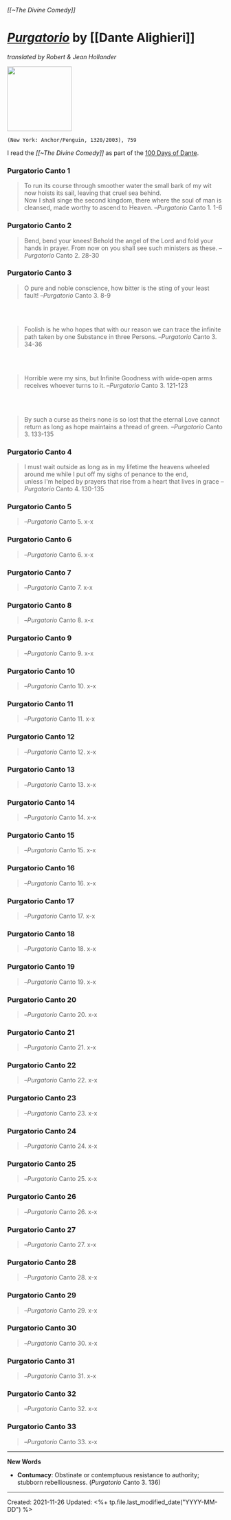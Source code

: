 *[[~The Divine Comedy]]*

# [*Purgatorio*](https://www.penguinrandomhouse.com/books/222333/purgatorio-by-dante-alighieri-a-verse-translation-by-jean-hollander-and-robert-hollander/) by [[Dante Alighieri]]
*translated by Robert & Jean Hollander*

<img src="https://images2.penguinrandomhouse.com/cover/9780385497008" width=150>

`(New York: Anchor/Penguin, 1320/2003), 759`

I read the *[[~The Divine Comedy]]* as part of the [100 Days of Dante](https://100daysofdante.com/).



### Purgatorio Canto 1
> To run its course through smoother water
> the small bark of my wit now hoists its sail,
> leaving that cruel sea behind.
> <br>
> Now I shall singe the second kingdom,
> there where the soul of man is cleansed,
> made worthy to ascend to Heaven.
> –*Purgatorio* Canto 1. 1-6

### Purgatorio Canto 2
> Bend, bend your knees! Behold
> the angel of the Lord and fold your hands in prayer.
> From now on you shall see such ministers as these.
> –*Purgatorio* Canto 2. 28-30

### Purgatorio Canto 3
> O pure and noble conscience,
> how bitter is the sting of your least fault!
> –*Purgatorio* Canto 3. 8-9

<br><br>
> Foolish is he who hopes that with our reason
> we can trace the infinite path
> taken by one Substance in three Persons.
> –*Purgatorio* Canto 3. 34-36

<br><br>
> Horrible were my sins,
> but Infinite Goodness with wide-open arms
> receives whoever turns to it.
> –*Purgatorio* Canto 3. 121-123

<br><br>
> By such a curse as theirs none is so lost
> that the eternal Love cannot return
> as long as hope maintains a thread of green.
> –*Purgatorio* Canto 3. 133-135


### Purgatorio Canto 4
> I must wait outside as long as in my lifetime
> the heavens wheeled around me
> while I put off my sighs of penance to the end,
> <br>
> unless I'm helped by prayers that 
> rise from a heart that lives in grace
> –*Purgatorio* Canto 4. 130-135

### Purgatorio Canto 5
> 
> –*Purgatorio* Canto 5. x-x

### Purgatorio Canto 6
> 
> –*Purgatorio* Canto 6. x-x

### Purgatorio Canto 7
> 
> –*Purgatorio* Canto 7. x-x

### Purgatorio Canto 8
> 
> –*Purgatorio* Canto 8. x-x

### Purgatorio Canto 9
> 
> –*Purgatorio* Canto 9. x-x

### Purgatorio Canto 10
> 
> –*Purgatorio* Canto 10. x-x

### Purgatorio Canto 11
> 
> –*Purgatorio* Canto 11. x-x

### Purgatorio Canto 12
> 
> –*Purgatorio* Canto 12. x-x

### Purgatorio Canto 13
> 
> –*Purgatorio* Canto 13. x-x

### Purgatorio Canto 14
> 
> –*Purgatorio* Canto 14. x-x

### Purgatorio Canto 15
> 
> –*Purgatorio* Canto 15. x-x

### Purgatorio Canto 16
> 
> –*Purgatorio* Canto 16. x-x

### Purgatorio Canto 17
> 
> –*Purgatorio* Canto 17. x-x

### Purgatorio Canto 18
> 
> –*Purgatorio* Canto 18. x-x

### Purgatorio Canto 19
> 
> –*Purgatorio* Canto 19. x-x

### Purgatorio Canto 20
> 
> –*Purgatorio* Canto 20. x-x

### Purgatorio Canto 21
> 
> –*Purgatorio* Canto 21. x-x

### Purgatorio Canto 22
> 
> –*Purgatorio* Canto 22. x-x

### Purgatorio Canto 23
> 
> –*Purgatorio* Canto 23. x-x

### Purgatorio Canto 24
> 
> –*Purgatorio* Canto 24. x-x

### Purgatorio Canto 25
> 
> –*Purgatorio* Canto 25. x-x

### Purgatorio Canto 26
> 
> –*Purgatorio* Canto 26. x-x

### Purgatorio Canto 27
> 
> –*Purgatorio* Canto 27. x-x

### Purgatorio Canto 28
> 
> –*Purgatorio* Canto 28. x-x

### Purgatorio Canto 29
> 
> –*Purgatorio* Canto 29. x-x

### Purgatorio Canto 30
> 
> –*Purgatorio* Canto 30. x-x

### Purgatorio Canto 31
> 
> –*Purgatorio* Canto 31. x-x

### Purgatorio Canto 32
> 
> –*Purgatorio* Canto 32. x-x

### Purgatorio Canto 33
> 
> –*Purgatorio* Canto 33. x-x

---

**New Words**

- **Contumacy**: Obstinate or contemptuous resistance to authority; stubborn rebelliousness. (*Purgatorio* Canto 3. 136)

---
Created: 2021-11-26
Updated: <%+ tp.file.last_modified_date("YYYY-MM-DD") %>